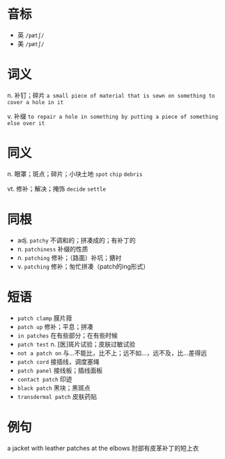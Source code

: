 # 音标

- 英 `/pætʃ/`
- 美 `/pætʃ/`

# 词义

n. 补钉；碎片
`a small piece of material that is sewn on something to cover a hole in it`

v. 补缀
`to repair a hole in something by putting a piece of something else over it`

# 同义

n. 眼罩；斑点；碎片；小块土地
`spot` `chip` `debris`

vt. 修补；解决；掩饰
`decide` `settle`

# 同根

- adj. `patchy` 不调和的；拼凑成的；有补丁的
- n. `patchiness` 补缀的性质
- n. `patching` 修补；（路面）补坑；搪衬
- v. `patching` 修补；匆忙拼凑（patch的ing形式）

# 短语

- `patch clamp` 膜片箝
- `patch up` 修补；平息；拼凑
- `in patches` 在有些部分；在有些时候
- `patch test` n. [医]斑片试验；皮肤过敏试验
- `not a patch on` 与…不能比，比不上；远不如…，远不及，比…差得远
- `patch cord` 接插线，调度塞绳
- `patch panel` 接线板；插线面板
- `contact patch` 印迹
- `black patch` 黑块；黑斑点
- `transdermal patch` 皮肤药贴

# 例句

a jacket with leather patches at the elbows
肘部有皮革补丁的短上衣


